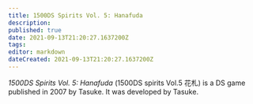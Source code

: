 ```yaml
---
title: 1500DS Spirits Vol. 5: Hanafuda
description: 
published: true
date: 2021-09-13T21:20:27.1637200Z 
tags: 
editor: markdown
dateCreated: 2021-09-13T21:20:27.1637200Z
---
```

_1500DS Spirits Vol. 5: Hanafuda_ (<span lang='ja'>1500DS spirits Vol.5 花札</span>) is a DS game published in 2007 by Tasuke.
It was developed by Tasuke.
